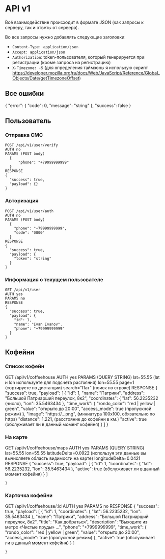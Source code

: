 # API v1

Всё взаимодействие происходит в формате JSON (как запросы к серверу, так и ответы от сервера).

Во все запросы нужно добавлять следующие заголовки:

* `Content-Type: application/json`
* `Accept: application/json`
* `Authorization`: token-пользователя, который генерируется при регистрации (кроме запроса на регистрацию)
* `X-Timezone: -5` (для определения таймзоны я использую скрипт https://developer.mozilla.org/ru/docs/Web/JavaScript/Reference/Global_Objects/Date/getTimezoneOffset)

## Все ошибки
{
  "error": {
    "code": 0,
    "message": "string"
  },
  "success": false
}

## Пользователь
### Отправка СМС
    POST /api/v1/user/verify
    AUTH no
    PARAMS (POST body)
      {
          "phone": "+79999999999"
      }
    RESPONSE
    {
      "success": true,
      "payload": {}
    }

### Авторизация
    POST /api/v1/user/auth
    AUTH no
    PARAMS (POST body)
      {
        "phone": "+79999999999",
        "code": "0000"
      }
    RESPONSE
    {
      "success": true,
      "payload": {
        "token": "string"
      }
    }

### Информация о текущем пользователе
    GET /api/v1/user
    AUTH yes
    PARAMS no
    RESPONSE
    {
      "success": true,
      "payload": {
        "id": 1,
        "name": "Ivan Ivanov",
        "phone": "+79999999999"
      }
    }

## Кофейни
### Список кофейн
  GET /api/v1/coffeehouse
    AUTH yes
    PARAMS (QUERY STRING)
      lat=55.55 (lat и lon используете для подсчета растояния)
      lon=55.55 
      page=1 (сортируете по дистанции)
      search="Пат" (поиск по строке)
    RESPONSE
    {
      "success": true,
      "payload": [
        {
          "id": 1,
          "name": "Патрики",
          "address": "Большой Патриарший переулок, 8к2",
          "coordinates": {
            "lat": 56.2235232 (число),
            "lon": 35.5463434
          },
          "time_work": {
            "rondo_color": "red | yellow | green",
            "value": "открыто до 20:00",
            "access_mode": true (пропускной режим) 
          },
          "image": "https://...png", (миниатура 100х100, обязательно по https) 
          "distance": 1.221, (расстояние до кофейни в км.)
          "active": true (обслуживает ли в данный момент кофейня)
        }
      ]
    }
### На карте
  GET /api/v1/coffeehouse/maps
    AUTH yes
    PARAMS (QUERY STRING)
      lat=55.55
      lon=55.55
      latitudeDelta=0.0922 (используя эти данные вы вычисляете область видимости на карте)
      longitudeDelta=0.0421 
    RESPONSE
    {
        "success": true,
        "payload": [
            { 
              "id": 1,
              "coordinates": {
                "lat": 56.2235232,
                "lon": 35.5463434
              },
              "active": true (обслуживает ли в данный момент кофейня)
            }
        ]
      
    }
### Карточка кофейни
  GET /api/v1/coffeehouse/:id
    AUTH yes
    PARAMS no
    RESPONSE
    {
        "success": true,
        "payload":  [
           {
              "id": 1,
              "coordinates": {
                "lat": 56.2235232,
                "lon": 35.5463434
              },
              "name": "Патрики",
              "address": "Большой Патриарший переулок, 8к2",
              "title": "Как добраться",
              "description": "Выходите из метро «Чистые пруды» ...",
              "phone": "+7999999999",
              "time_work": {
                "rondo_color": "red | yellow | green",
                "value": "открыто до 20:00",
                "access_mode": true (пропускной режим) 
              },
              "active": true (обслуживает ли в данный момент кофейня)
            }
        ]
      
    }
